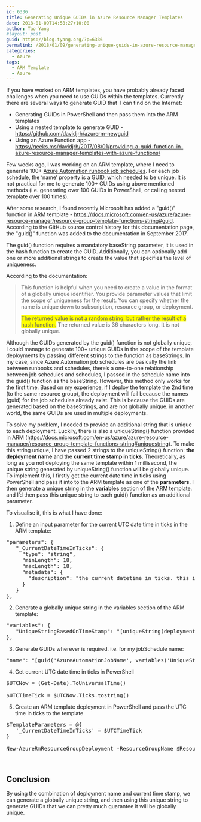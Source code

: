 ```yaml
---
id: 6336
title: Generating Unique GUIDs in Azure Resource Manager Templates
date: 2018-01-09T14:58:27+10:00
author: Tao Yang
#layout: post
guid: https://blog.tyang.org/?p=6336
permalink: /2018/01/09/generating-unique-guids-in-azure-resource-manager-templates/
categories:
  - Azure
tags:
  - ARM Template
  - Azure
---
```

If you have worked on ARM templates, you have probably already faced challenges when you need to use GUIDs within the templates. Currently there are several ways to generate GUID that  I can find on the Internet:
<ul>
 	<li>Generating GUIDs in PowerShell and then pass them into the ARM templates</li>
 	<li>Using a nested template to generate GUID - <a title="https://github.com/davidjrh/azurerm-newguid" href="https://github.com/davidjrh/azurerm-newguid">https://github.com/davidjrh/azurerm-newguid</a></li>
 	<li>Using an Azure Function app - <a title="https://geeks.ms/davidjrh/2017/08/01/providing-a-guid-function-in-azure-resource-manager-templates-with-azure-functions/" href="https://geeks.ms/davidjrh/2017/08/01/providing-a-guid-function-in-azure-resource-manager-templates-with-azure-functions/">https://geeks.ms/davidjrh/2017/08/01/providing-a-guid-function-in-azure-resource-manager-templates-with-azure-functions/</a></li>
</ul>
Few weeks ago, I was working on an ARM template, where I need to generate 100+ <a href="https://docs.microsoft.com/en-us/azure/templates/microsoft.automation/automationaccounts/jobschedules">Azure Automation runbook job schedules</a>. For each job schedule, the ‘name’ property is a GUID, which needed to be unique. It is not practical for me to generate 100+ GUIDs using above mentioned methods (i.e. generating over 100 GUIDs in PowerShell, or calling nested template over 100 times).

After some research, I found recently Microsoft has added a "guid()" function in ARM template - <a title="https://docs.microsoft.com/en-us/azure/azure-resource-manager/resource-group-template-functions-string#guid" href="https://docs.microsoft.com/en-us/azure/azure-resource-manager/resource-group-template-functions-string#guid">https://docs.microsoft.com/en-us/azure/azure-resource-manager/resource-group-template-functions-string#guid</a>. According to the GitHub source control history for this documentation page, the "guid()" function was added to the documentation in September 2017.

The guid() function requires a mandatory baseString parameter, it is used in the hash function to create the GUID. Additionally, you can optionally add one or more additional strings to create the value that specifies the level of uniqueness.

According to the documentation:
<blockquote>This function is helpful when you need to create a value in the format of a globally unique identifier. You provide parameter values that limit the scope of uniqueness for the result. You can specify whether the name is unique down to subscription, resource group, or deployment.

<span style="background-color: #ffff00;">The returned value is not a random string, but rather the result of a hash function.</span> The returned value is 36 characters long. It is not globally unique.</blockquote>
Although the GUIDs generated by the guid() function is not globally unique, I could manage to generate 100+ unique GUIDs in the scope of the template deployments by passing different strings to the function as baseStrings. In my case, since Azure Automation job schedules are basically the link between runbooks and schedules, there’s a one-to-one relationship between job schedules and schedules, I passed in the schedule name into the guid() function as the baseString. However, this method only works for the first time. Based on my experience, if I deploy the template the 2nd time (to the same resource group), the deployment will fail because the names (guid) for the job schedules already exist. This is because the GUIDs are generated based on the baseStrings, and are not globally unique. in another world, the same GUIDs are used in multiple deployments.

To solve my problem, I needed to provide an additional string that is unique to each deployment. Luckily, there is also a uniqueString() function provided in ARM (<a title="https://docs.microsoft.com/en-us/azure/azure-resource-manager/resource-group-template-functions-string#uniquestring" href="https://docs.microsoft.com/en-us/azure/azure-resource-manager/resource-group-template-functions-string#uniquestring">https://docs.microsoft.com/en-us/azure/azure-resource-manager/resource-group-template-functions-string#uniquestring</a>). To make this string unique, I have passed 2 strings to the uniqueString() function: <strong>the deployment name</strong> and the <strong>current time stamp in ticks</strong>. Theoretically, as long as you not deploying the same template within 1 millisecond, the unique string generated by uniqueString() function will be globally unique. To implement this, I firstly get the current date time in ticks using PowerShell and pass it into to the ARM template as one of the <strong>parameters</strong>. I then generate a unique string in the <strong>variables</strong> section of the ARM template. and I’d then pass this unique string to each guid() function as an additional parameter.

To visualise it, this is what I have done:

1. Define an input parameter for the current UTC date time in ticks in the ARM template:
<pre class="lang:java decode:true">"parameters": {
   "_CurrentDateTimeInTicks": {
     "type": "string",
     "minLength": 18,
     "maxLength": 18,
     "metadata": {
       "description": "the current datetime in ticks. this is used to generate a unique string for every deployment"
     }
   }
},</pre>
2. Generate a globally unique string in the variables section of the ARM template:
<pre class="lang:js decode:true ">"variables": {
   "UniqueStringBasedOnTimeStamp": "[uniqueString(deployment().name, parameters('_CurrentDateTimeInTicks'))]",
},</pre>
3. Generate GUIDs wherever is required. i.e. for my jobSchedule name:
<pre class="lang:js decode:true ">"name": "[guid('AzureAutomationJobName', variables('UniqueStringBasedOnTimeStamp'))]"</pre>
4. Get current UTC date time in ticks in PowerShell
<pre class="lang:ps decode:true ">$UTCNow = (Get-Date).ToUniversalTime()

$UTCTimeTick = $UTCNow.Ticks.tostring()</pre>
5. Create an ARM template deployment in PowerShell and pass the UTC time in ticks to the template
<pre class="lang:ps decode:true">$TemplateParameters = @{
   '_CurrentDateTimeInTicks' = $UTCTimeTick
}

New-AzureRmResourceGroupDeployment -ResourceGroupName $ResourceGroupName  -TemplateFile $TemplateFilePath @TemplateParameters</pre>
&nbsp;
<h2>Conclusion</h2>
By using the combination of deployment name and current time stamp, we can generate a globally unique string, and then using this unique string to generate GUIDs that we can pretty much guarantee it will be globally unique.